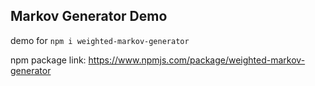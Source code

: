 ## Markov Generator Demo

demo for `npm i weighted-markov-generator`

npm package link: https://www.npmjs.com/package/weighted-markov-generator
